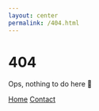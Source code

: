 ```yaml
---
layout: center
permalink: /404.html
---
```


# 404

Ops, nothing to do here 👀

<div class="mt3">
  <a href="{{ site.baseurl }}/" class="button button-blue button-big">Home</a>
  <a href="{{ site.baseurl }}/contact/" class="button button-blue button-big">Contact</a>
</div>
